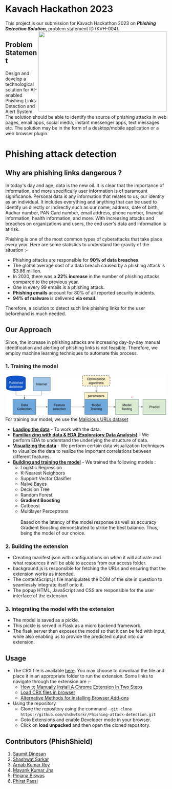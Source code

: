 # Kavach Hackathon 2023
This project is our submission for Kavach Hackathon 2023 on ***Phishing Detection Solution***, problem statement ID (KVH-004).<br />
<img src="https://github.com/shshwtsrkr/Phishing-attack-detection/blob/master/images/kavach-logo.png"  width="400" height="250" style="float: right;">

## Problem Statement 
Design and develop a technological solution for AI-enabled Phishing Links Detection and Alert System. The solution should be able to identify the source of phishing attacks in web pages, email apps, social media, instant messenger apps, text messages etc. The solution may be in the form of a desktop/mobile application or a web browser plugin.

# Phishing attack detection
## Why are phishing links dangerous ?

In today's day and age, data is the new oil. It is clear that the importance of information, and more specifically user information is of paramount significance. Personal data is any information that relates to us, our identity as an individual. It includes everything and anything that can be used to identify us directly or indirectly such as our name, address, date of birth, Aadhar number, PAN Card number, email address, phone number, financial information, health information, and more. With increasing attacks and breaches on organizations and users, the end user's data and information is at risk.

Phishing is one of the most common types of cyberattacks that take place every year. Here are some statistics to understand the gravity of the situation :- <br />
- Phishing attacks are responsible for **90% of data breaches**.
- The global average cost of a data breach caused by a phishing attack is $3.86 million. 
- In 2020, there was a **22% increase** in the number of phishing attacks compared to the previous year.
- One in every 99 emails is a phishing attack. 
- **Phishing emails** account for 80% of all reported security incidents.
- **94% of malware** is delivered **via email**.

Therefore, a solution to detect such link phishing links for the user beforehand is much needed.

## Our Approach
Since, the increase in phishing attacks are increasing day-by-day manual identification and alerting of phishing links is not feasible.
Therefore, we employ machine learning techniques to automate this process. 

### 1. Training the model
![Model Architecture](images/mode-arch.png)
For training our model, we use the [Malicious URLs dataset](https://www.kaggle.com/eswarchandt/phishing-website-detector)
- **<ins>Loading the data</ins>** - To work with the data.
- **<ins>Familiarizing with data & EDA (Exploratory Data Analysis)</ins>** - We perform EDA to understand the underlying the structure of data.
- **<ins>Visualizing the data</ins>** - We perform certain data visualization techniques to visualize the data to realize the important correlations between different features.
- **<ins>Building and training the model</ins>** - We trained the following models :
    - Logistic Regression
    - K-Nearest Neighbors
    - Support Vector Clasifier
    - Naive Bayes
    - Decision Tree
    - Random Forest
    - **Gradient Boosting**
    - Catboost
    - Multilayer Perceptrons<br /><br />
   Based on the latency of the model response as well as accuracy Gradient Boosting demonstrated to strike the best balance. Thus, being the model of our choice.

### 2. Building the extension
- Creating manifest.json with configurations on when it will activate and what resources it will be able to access from our access folder.
- background.js is responsible for fetching the URLs and ensuring that the extension works as intended.
- The contentScript.js file manipulates the DOM of the site in question to seamlessly integrate itself onto it.
- The popup HTML, JavaScript and CSS are responsible for the user interface of the extension.

### 3. Integrating the model with the extension
- The model is saved as a pickle.
- This pickle is served in Flask as a micro backend framework.
- The flask server then exposes the model so that it can be fed with input, while also enabling us to provide the predicted output into our extension.

## Usage
- The CRX file is available [here](https://github.com/shshwtsrkr/Phishing-attack-detection/raw/master/extension/PhisShield-extension.crx). You may choose to download the file and place it in an appropriate folder to run the extension. Some links to navigate through the extension are :-
    - [How to Manually Install A Chrome Extension In Two Steps](https://www.thesslstore.com/blog/install-a-chrome-extension/)
    - [Load CRX files in browser](https://stackoverflow.com/questions/9931906/crx-file-install-in-chrome)
    - [Alternative Methods for Installing Browser Add-ons](https://docs.oracle.com/en/applications/enterprise-performance-management/smart-view/21.200/icgsv/browser_add_on_alternative_install.html)
- Using the repository
    - Clone the repository using the command - `git clone https://github.com/shshwtsrkr/Phishing-attack-detection.git`
    - Goto Extensions and enable Developer mode in your browser.
    - Click on **load unpacked** and then open the cloned repository.

## Contributors (PhishShield)

1. [Saumit Dinesan](https://github.com/justsaumit)
2. [Shashwat Sarkar](https://github.com/shshwtsrkr)
3. [Arnab Kumar Roy](https://github.com/ArnabKumarRoy02)
4. [Mayank Kumar Jha](https://github.com/mayankxjha)
5. [Pinjana Biswas](https://github.com/Pinjana)
6. [Phirat Passi](https://github.com/Phirat-Passi)
